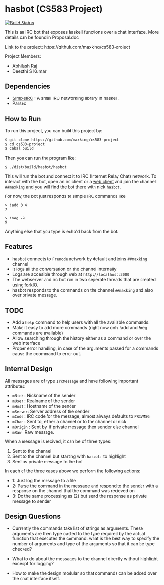 hasbot (CS583 Project)
=============
[![Build Status](https://travis-ci.org/maxking/cs583-project.svg?branch=master)](https://travis-ci.org/maxking/cs583-project)

This is an IRC bot that exposes haskell functions over a chat interface.
More details can be found in Proposal.doc

Link to the project: https://github.com/maxking/cs583-project

Project Members:
- Abhilash Raj
- Deepthi S Kumar

Dependencies
------------

- [SimpleIRC][1] : A small IRC networking library in haskell.
- Parsec

How to Run
----------

To run this project, you can build this project by:

```bash
$ git clone https://github.com/maxking/cs583-project
$ cd cs583-project
$ cabal build
```

Then you can run the program like:

```bash
$ ./dist/build/hasbot/hasbot
```

This will run the bot and connect it to IRC (Internet Relay Chat) network. To
interact with the bot, open an irc client or a [web client][2] and join the
channel `##maxking` and you will find the bot there with nick `hasbot`.

For now, the bot just responds to simple IRC commands like
```
> !add 3 4
7

> !neg -9
9
```

Anything else that you type is echo'd back from the bot.

Features
--------

- hasbot connects to `Frenode` network by default and joins `##maxking` channel
- It logs all the conversation on the channel internally
- Logs are accesible through web at `http://localhost:3000`
- The webserver and irc bot run in two seperate threads that are created using
  [forkIO][3].
- hasbot responds to the commands on the channel `##maxking` and also over
  private message.


TODO
----

- Add a	`help` command to help users with all the available commands.
- Make it easy to add more commands (right now only !add and !neg
  commands are available)
- Allow searching through the history either as a command or over the web
  interface
- Proper error handling, in case of the arguments passed for a commands cause
  the ccommand to error out.  

Internal Design
---------------

All messages are of type `IrcMessage` and have following important attributes:

- `mNick` : Nickname of the sender
- `mUser` : Realname of the sender
- `mHost` : Hostname of the sender
- `mServer`: Server address of the sender
- `mCode` : IRC code for the message, almost always defaults to `PRIVMSG`
- `mChan` : Sent to, either a channel or to the channel or nick
- `mOrigin` : Sent by, if private message then sender else channel
- `mRaw` : Raw message.

When a message is recived, it can be of three types:

1. Sent to the channel
2. Sent to the channel but starting with `hasbot:` to highlight
3. Sent as private message to the bot

In each of the three cases above we perform the following actions:

- 1: Just log the message to a file
- 2: Parse the command in the message and respond to the sender with a response
    on the channel that the command was recieved on
- 3: Do the same processing as (2) but send the response as private message to
  sender

Design Questions
----------------

- Currently the commands take list of strings as arguments. These arguments are
  then type casted to the type required by the actual function that executes the
  command. what is the best way to specify the number of arguments and type of
  the arguments so that it can be type checked?

- What to do about the messages to the channel directly without highlight
  excecpt for logging?

- How to make the design modular so that commands can be added over the chat
  interface itself.



[1]: https://hackage.haskell.org/package/simpleirc-0.3.1/docs/
[2]: https://webchat.freenode.net/
[3]: https://hackage.haskell.org/package/base-4.9.0.0/docs/Control-Concurrent.html#v:forkIO
